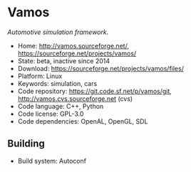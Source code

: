# Vamos

_Automotive simulation framework._

- Home: http://vamos.sourceforge.net/, https://sourceforge.net/projects/vamos/
- State: beta, inactive since 2014
- Download: https://sourceforge.net/projects/vamos/files/
- Platform: Linux
- Keywords: simulation, cars
- Code repository: https://git.code.sf.net/p/vamos/git, http://vamos.cvs.sourceforge.net (cvs)
- Code language: C++, Python
- Code license: GPL-3.0
- Code dependencies: OpenAL, OpenGL, SDL

## Building

- Build system: Autoconf
